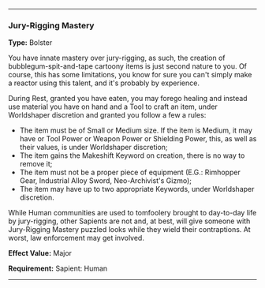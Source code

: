 ___
### Jury-Rigging Mastery
__Type:__ Bolster

You have innate mastery over jury-rigging, as such, the creation of bubblegum-spit-and-tape cartoony items is just second nature to you. Of course, this has some limitations, you know for sure you can't simply make a reactor using this talent, and it's probably by experience.

During Rest, granted you have eaten, you may forego healing and instead use material you have on hand and a Tool to craft an item, under Worldshaper discretion and granted you follow a few a rules:
- The item must be of Small or Medium size. If the item is Medium, it may have or Tool Power or Weapon Power or Shielding Power, this, as well as their values, is under Worldshaper discretion;
- The item gains the Makeshift Keyword on creation, there is no way to remove it;
- The item must not be a proper piece of equipment (E.G.: Rimhopper Gear, Industrial Alloy Sword, Neo-Archivist's Gizmo);
- The item may have up to two appropriate Keywords, under Worldshaper discretion.

While Human communities are used to tomfoolery brought to day-to-day life by jury-rigging, other Sapients are not and, at best, will give someone with Jury-Rigging Mastery puzzled looks while they wield their contraptions. At worst, law enforcement may get involved.

__Effect Value:__ Major

__Requirement:__ Sapient: Human

___